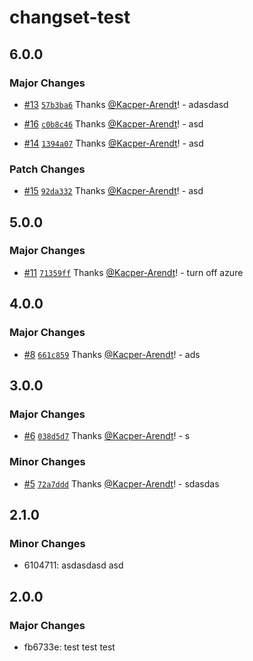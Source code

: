 # changset-test

## 6.0.0

### Major Changes

- [#13](https://github.com/Kacper-Arendt/changeset-test/pull/13) [`57b3ba6`](https://github.com/Kacper-Arendt/changeset-test/commit/57b3ba6a6b803498d849cdaeef0fd3c960747f0f) Thanks [@Kacper-Arendt](https://github.com/Kacper-Arendt)! - adasdasd

- [#16](https://github.com/Kacper-Arendt/changeset-test/pull/16) [`c0b8c46`](https://github.com/Kacper-Arendt/changeset-test/commit/c0b8c46c342f97ae041b64dbbbe7723f84ed04fd) Thanks [@Kacper-Arendt](https://github.com/Kacper-Arendt)! - asd

- [#14](https://github.com/Kacper-Arendt/changeset-test/pull/14) [`1394a07`](https://github.com/Kacper-Arendt/changeset-test/commit/1394a07c26bd5067f7ebd80ff6867f94fc63dba8) Thanks [@Kacper-Arendt](https://github.com/Kacper-Arendt)! - asd

### Patch Changes

- [#15](https://github.com/Kacper-Arendt/changeset-test/pull/15) [`92da332`](https://github.com/Kacper-Arendt/changeset-test/commit/92da3323c6d8bcbbd5203cc37bcb2a8701c8a9d5) Thanks [@Kacper-Arendt](https://github.com/Kacper-Arendt)! - asd

## 5.0.0

### Major Changes

- [#11](https://github.com/Kacper-Arendt/changeset-test/pull/11) [`71359ff`](https://github.com/Kacper-Arendt/changeset-test/commit/71359ff7f4f13bfc52576cf9fc37bfc08c5fe422) Thanks [@Kacper-Arendt](https://github.com/Kacper-Arendt)! - turn off azure

## 4.0.0

### Major Changes

- [#8](https://github.com/Kacper-Arendt/changeset-test/pull/8) [`661c859`](https://github.com/Kacper-Arendt/changeset-test/commit/661c8591e76b7d482f0b5e272d70b778e87feb20) Thanks [@Kacper-Arendt](https://github.com/Kacper-Arendt)! - ads

## 3.0.0

### Major Changes

- [#6](https://github.com/Kacper-Arendt/changeset-test/pull/6) [`038d5d7`](https://github.com/Kacper-Arendt/changeset-test/commit/038d5d796451bc7237cef72c20e1d47e86083a34) Thanks [@Kacper-Arendt](https://github.com/Kacper-Arendt)! - s

### Minor Changes

- [#5](https://github.com/Kacper-Arendt/changeset-test/pull/5) [`72a7ddd`](https://github.com/Kacper-Arendt/changeset-test/commit/72a7ddd834d132d5a27c51a0e6782640acd9248e) Thanks [@Kacper-Arendt](https://github.com/Kacper-Arendt)! - sdasdas

## 2.1.0

### Minor Changes

- 6104711: asdasdasd asd

## 2.0.0

### Major Changes

- fb6733e: test test test
